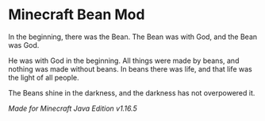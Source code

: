 # Minecraft Bean Mod
In the beginning, there was the Bean. The Bean was with God, and the Bean was God.

He was with God in the beginning. All things were made by beans, and nothing was made without beans. In beans there was life, and that life was the light of all people.

The Beans shine in the darkness, and the darkness has not overpowered it.


*Made for Minecraft Java Edition v1.16.5*